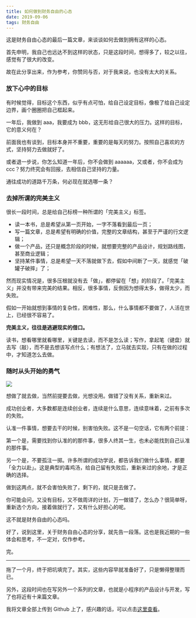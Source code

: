 ```yaml
---
title: 如何做到财务自由的心态
date: 2019-09-06
tags: 财务自由
---
```


这是财务自由心态的最后一篇文章，来谈谈如何去做到拥有这样的心态。

首先申明，我自己也远达不到这样的状态，只是这段时间，想得多了，较之以往，感觉有了很大的改变。

故在此分享出来，作为参考，你赞同与否，对于我来说，也没有太大的关系。

### 放下心中的目标
有时候觉得，目标这个东西，似乎有点可怕，给自己设定目标，像极了给自己设定边界，画个圈圈把自己框起来。

一年后，我做到 aaa，我要成为 bbb，这无形给自己很大的压力。这样的目标，它的意义何在？

前面我也有谈到，目标本身并不重要，重要的是每天的努力。按照自己喜欢的方式，坚持努力去做就好了。

或者退一步说，你怎么知道一年后，你不会做到 aaaaaa，又或者，你不会成为 ccc？努力终究会有回报，去相信自己坚持的力量。

通往成功的道路千万条，何必现在就选哪一条？

### 去掉所谓的完美主义
很长一段时间，总是给自己标榜一种所谓的「完美主义」标签。

- 读一本书，总是希望从第一页开始，一字不落看到最后一页；
- 写一篇文章，总是希望有明确的价值，完整的文章结构，甚至于严谨的行文逻辑；
- 做一个产品，还只是概念阶段的时候，就想要完整的产品设计，规划路线图，甚至商业逻辑；
- 坚持某件事情，总是希望一天不落就做下去，假如中间断了一天，就感觉「破罐子破摔」了；

然而现实情况是，很多压根就没有去「做」，都停留在「想」的阶段了。「完美主义」并没有带来完美的结果。相反，很多事情，反倒因为想得太多，做得太少，而失败。

假如一开始就想到事情的复杂性，困难性，那么，什么事情都不要做了，人活在世上，已经很不容易了。

**完美主义，往往是逃避现实的借口。**

读书，想看哪里就看哪里，关键是去读，而不是怎么读；写作，拿起笔（键盘）就去写（敲），而不是去想该写点什么；有想法了，立马就去实现，只有在做的过程中，才知道怎么去做。

### 随时从头开始的勇气

![](/image/about_life/IMG_2718.jpg)

想做了就去做，当然前提要去做，光想没用。做错了没有关系，重新来过。

成功创业者，大多数都是连续创业者，连续是什么意思，连续意味着，之前有多次的失败。

认准一件事情，想要去干的时候，别害怕失败。这不是一句空话，它有两个前提：

第一个是，需要找到你认准的的那件事，很多人终其一生，也未必能找到自己认准的那件事。

另一个是，不要孤注一掷。许多所谓的成功学说，都告诉我们做什么事情，都要「全力以赴」。这是典型的毒鸡汤，给自己留有失败后，重新来过的余地，才是正确的选择。

做到这两点，就不会害怕失败了，剩下的，就只是去做了。

你可能会问，又没有目标，又不做周详的计划，万一做错了，怎么办？很简单呀，重新选个方向，接着做就行了，又有什么好担心的呢。

这不就是财务自由的心态吗。

好了，说到这里，关于财务自由心态的分享，就先告一段落。这也是我近期的一些体会和思考，不一定对，仅作参考。

完。

- - - -
拖了一个月，终于把坑填完了。其实，这些内容早就准备好了，只是懒得整理而已。

另外，这段时间也在写另外一个系列的文章，也就是小程序的产品设计与开发，写了也将近有十来篇文章。

我将文章全部上传到 Github 上了，感兴趣的话，可以点击[这里查看](https://github.com/pengloo53/miniprogram-articles)。

